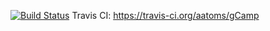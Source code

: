 [![Build Status](https://travis-ci.org/aatoms/gCamp.svg?branch=master)](https://travis-ci.org/aatoms/gCamp)
Travis CI: https://travis-ci.org/aatoms/gCamp
